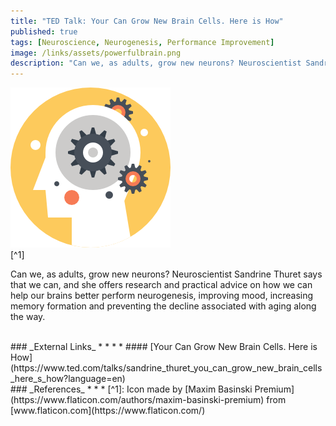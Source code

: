 ```yaml
---
title: "TED Talk: Your Can Grow New Brain Cells. Here is How"
published: true
tags: [Neuroscience, Neurogenesis, Performance Improvement]
image: /links/assets/powerfulbrain.png
description: "Can we, as adults, grow new neurons? Neuroscientist Sandrine Thuret says that we can, and she offers research and practical advice on how we can help our brains better perform neurogenesis, improving mood, increasing memory formation and preventing the decline associated with aging along the way."
---
```


![](/links/assets/powerfulbrain.png)
<br>
[^1]

Can we, as adults, grow new neurons? Neuroscientist Sandrine Thuret says that we can, and she offers research and practical advice on how we can help our brains better perform neurogenesis, improving mood, increasing memory formation and preventing the decline associated with aging along the way.

<br>
### _External Links_
* * *
* #### [Your Can Grow New Brain Cells. Here is How](https://www.ted.com/talks/sandrine_thuret_you_can_grow_new_brain_cells_here_s_how?language=en)

<br>
### _References_
* * *
[^1]: Icon made by [Maxim Basinski Premium](https://www.flaticon.com/authors/maxim-basinski-premium) from [www.flaticon.com](https://www.flaticon.com/)
